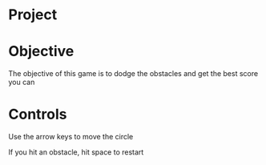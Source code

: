 # Project


# Objective
The objective of this game is to dodge the obstacles and get the best score you can

# Controls

Use the arrow keys to move the circle

If you hit an obstacle, hit space to restart
